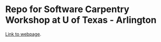 # Repo for Software Carpentry Workshop at U of Texas - Arlington 

[Link to webpage](http://naupaka.github.io/2015-04-18-UT-Arlington).
